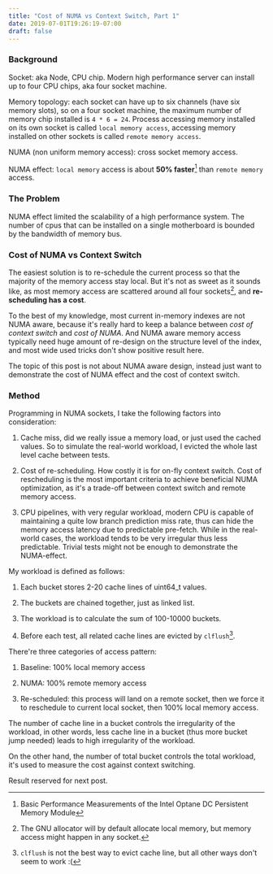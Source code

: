 ```yaml
---
title: "Cost of NUMA vs Context Switch, Part 1"
date: 2019-07-01T19:26:19-07:00
draft: false
---
```


### Background

Socket: aka Node, CPU chip. Modern high performance server can install up to four CPU chips, aka four socket machine.

Memory topology: each socket can have up to six channels (have six memory slots), so on a four socket machine, the maximum number of memory chip installed is `4 * 6 = 24`. 
Process accessing memory installed on its own socket is called `local memory access`, accessing memory installed on other sockets is called `remote memory access`. 

NUMA (non uniform memory access): cross socket memory access.

NUMA effect: `local memory` access is about **50% faster**[^1] than `remote memory` access. 


### The Problem

NUMA effect limited the scalability of a high performance system.
The number of cpus that can be installed on a single motherboard is bounded by the bandwidth of memory bus. 

### Cost of NUMA vs Context Switch

The easiest solution is to re-schedule the current process so that the majority of the memory access stay local. But it's not as sweet as it sounds like, as most memory access are scattered around all four sockets[^2], and **re-scheduling has a cost**.

To the best of my knowledge, most current in-memory indexes are not NUMA aware, because it's really hard to keep a balance between *cost of context switch* and *cost of NUMA*. 
And NUMA aware memory access typically need huge amount of re-design on the structure level of the index, and most wide used tricks don't show positive result here.

The topic of this post is not about NUMA aware design, instead just want to demonstrate the cost of NUMA effect and the cost of context switch.


### Method

Programming in NUMA sockets, I take the following factors into consideration:

1. Cache miss, did we really issue a memory load, or just used the cached values. So to simulate the real-world workload, I evicted the whole last level cache between tests.

2. Cost of re-scheduling. How costly it is for on-fly context switch. Cost of rescheduling is the most important criteria to achieve beneficial NUMA optimization, as it's a trade-off between context switch and remote memory access.

3. CPU pipelines, with very regular workload, modern CPU is capable of maintaining a quite low branch prediction miss rate, thus can hide the memory access latency due to predictable pre-fetch. While in the real-world cases, the workload tends to be very irregular thus less predictable. Trivial tests might not be enough to demonstrate the NUMA-effect.

My workload is defined as follows:

1. Each bucket stores 2-20 cache lines of uint64_t values.

2. The buckets are chained together, just as linked list.

3. The workload is to calculate the sum of 100-10000 buckets.

4. Before each test, all related cache lines are evicted by `clflush`[^3].

There're three categories of access pattern:

1. Baseline: 100% local memory access

2. NUMA: 100% remote memory access

3. Re-scheduled: this process will land on a remote socket, then we force it to reschedule to current local socket, then 100% local memory access.

The number of cache line in a bucket controls the irregularity of the workload, in other words, less cache line in a bucket (thus more bucket jump needed) leads to high irregularity of the workload.

On the other hand, the number of total bucket controls the total workload, it's used to measure the cost against context switching.  


Result reserved for next post.


[^1]: Basic Performance Measurements of the Intel Optane DC Persistent Memory Module

[^2]: The GNU allocator will by default allocate local memory, but memory access might happen in any socket.

[^3]: `clflush` is not the best way to evict cache line, but all other ways don't seem to work :(

